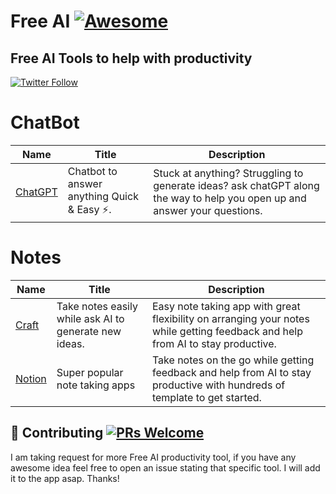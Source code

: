 # Free AI [![Awesome](https://awesome.re/badge-flat2.svg)](https://awesome.re)

## Free AI Tools to help with productivity

<a class="twitter-follow-button" href="https://twitter.com/oliver_thedev" data-size="large"><img alt="Twitter Follow" src="https://img.shields.io/twitter/follow/oliver_thedev?style=social"></a>

# ChatBot

| Name | Title | Description |
|---|---|---|
| [ChatGPT](https://chat.openai.com/) | Chatbot to answer anything Quick & Easy ⚡. | Stuck at anything? Struggling to generate ideas? ask chatGPT along the way to help you open up and answer your questions.

# Notes

| Name | Title | Description |
|---|---|---|
| [Craft](https://www.craft.do/) | Take notes easily while ask AI to generate new ideas. | Easy note taking app with great flexibility on arranging your notes while getting feedback and help from AI to stay productive.
| [Notion](https://www.notion.so/) | Super popular note taking apps | Take notes on the go while getting feedback and help from AI to stay productive with hundreds of template to get started.


## 🤝 Contributing [![PRs Welcome](https://img.shields.io/badge/PRs-welcome-brightgreen.svg?style=flat-square)](http://makeapullrequest.com)

I am taking request for more Free AI productivity tool, if you have any awesome idea feel free to open an issue stating that specific tool. I will add it to the app asap. Thanks!
